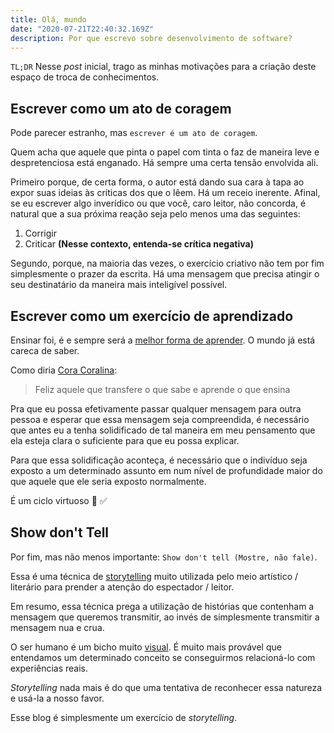 ```yaml
---
title: Olá, mundo
date: "2020-07-21T22:40:32.169Z"
description: Por que escrevo sobre desenvolvimento de software?
---
```


`TL;DR`
Nesse _post_ inicial, trago as minhas motivações para a criação deste espaço de troca de conhecimentos.

## Escrever como um ato de coragem

Pode parecer estranho, mas `escrever é um ato de coragem`.

Quem acha que aquele que pinta o papel com tinta o faz de maneira leve e despretenciosa está enganado. Há sempre uma certa tensão envolvida ali.

Primeiro porque, de certa forma, o autor está dando sua cara à tapa ao expor suas ideias às críticas dos que o lêem. Há um receio inerente. Afinal, se eu escrever algo inverídico ou que você, caro leitor, não concorda, é natural que a sua próxima reação seja pelo menos uma das seguintes:

  1. Corrigir
  2. Criticar __(Nesse contexto, entenda-se crítica negativa)__

Segundo, porque, na maioria das vezes, o exercício criativo não tem por fim simplesmente o prazer da escrita. Há uma mensagem que precisa atingir o seu destinatário da maneira mais inteligível possível.

## Escrever como um exercício de aprendizado

Ensinar foi, é e sempre será a [melhor forma de aprender](https://journals.sagepub.com/doi/abs/10.3102/00028312019002237). O mundo já está careca de saber.

Como diria [Cora Coralina](https://pt.wikipedia.org/wiki/Cora_Coralina):

> Feliz aquele que transfere o que sabe e aprende o que ensina

Pra que eu possa efetivamente passar qualquer mensagem para outra pessoa e esperar que essa mensagem seja compreendida, é necessário que antes eu a tenha solidificado de tal maneira em meu pensamento que ela esteja clara o suficiente para que eu possa explicar.

Para que essa solidificação aconteça, é necessário que o indivíduo seja exposto a um determinado assunto em num nível de profundidade maior do que aquele que ele seria exposto normalmente.

É um ciclo virtuoso 🔁 ✅

## Show don't Tell

Por fim, mas não menos importante: `Show don't tell (Mostre, não fale)`.

Essa é uma técnica de [storytelling](https://en.wikipedia.org/wiki/Storytelling) muito utilizada pelo meio artístico / literário para prender a atenção do espectador / leitor.

Em resumo, essa técnica prega a utilização de histórias que contenham a mensagem que queremos transmitir, ao invés de simplesmente transmitir a mensagem nua e crua.

O ser humano é um bicho muito [visual](https://www.ncbi.nlm.nih.gov/pmc/articles/PMC4574956/). É muito mais provável que entendamos um determinado conceito se conseguirmos relacioná-lo com experiências reais.

_Storytelling_ nada mais é do que uma tentativa de reconhecer essa natureza e usá-la a nosso favor.

Esse blog é simplesmente um exercício de _storytelling_.